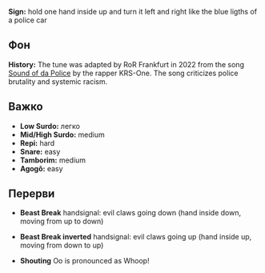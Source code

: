 **Sign:** hold one hand inside up and turn it left and right like the blue
ligths of a police car

## Фон

**History:** The tune was adapted by RoR Frankfurt in 2022 from the song [Sound
of da Police](https://en.wikipedia.org/wiki/Sound_of_da_Police) by the rapper
KRS-One. The song criticizes police brutality and systemic racism.

## Важко

* **Low Surdo:** легко
* **Mid/High Surdo:** medium
* **Repi:** hard
* **Snare:** easy
* **Tamborim:** medium
* **Agogô:** easy

## Перерви

* **Beast Break** handsignal: evil claws going down (hand inside down, moving
  from up to down)
* **Beast Break inverted** handsignal: evil claws going up (hand inside up,
  moving from down to up)

* **Shouting** Oo is pronounced as Whoop!
